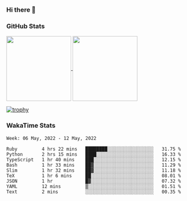 ### Hi there 👋

### GitHub Stats

<a href="https://github.com/anuraghazra/github-readme-stats">
  <img align="center" height="170px" src="https://github-readme-stats.vercel.app/api/top-langs/?username=tksfjt1024&layout=compact&count_private=true&show_icons=true&show_icons=true&theme=graywhite" />
</a>
<a href="https://github.com/anuraghazra/github-readme-stats">
  <img align="center" height="170px" src="https://github-readme-stats.vercel.app/api?username=tksfjt1024&count_private=true&show_icons=true&show_icons=true&theme=graywhite" />
</a>

[![trophy](https://github-profile-trophy.vercel.app/?username=tksfjt1024)](https://github.com/ryo-ma/github-profile-trophy)

### WakaTime Stats

<!--START_SECTION:waka-->
```text
Week: 06 May, 2022 - 12 May, 2022

Ruby         4 hrs 22 mins   ████████░░░░░░░░░░░░░░░░░   31.75 % 
Python       2 hrs 15 mins   ████░░░░░░░░░░░░░░░░░░░░░   16.33 % 
TypeScript   1 hr 40 mins    ███░░░░░░░░░░░░░░░░░░░░░░   12.15 % 
Bash         1 hr 33 mins    ██▓░░░░░░░░░░░░░░░░░░░░░░   11.29 % 
Slim         1 hr 32 mins    ██▓░░░░░░░░░░░░░░░░░░░░░░   11.18 % 
TeX          1 hr 6 mins     ██░░░░░░░░░░░░░░░░░░░░░░░   08.01 % 
JSON         1 hr            █▓░░░░░░░░░░░░░░░░░░░░░░░   07.32 % 
YAML         12 mins         ▒░░░░░░░░░░░░░░░░░░░░░░░░   01.51 % 
Text         2 mins          ░░░░░░░░░░░░░░░░░░░░░░░░░   00.35 % 
```
<!--END_SECTION:waka-->
